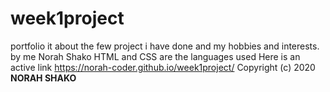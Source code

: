 # week1project
portfolio
it about the few project i have done and my hobbies and interests.
by me Norah Shako
HTML and CSS are the languages used
Here is an active link  https://norah-coder.github.io/week1project/
Copyright (c) 2020 **NORAH SHAKO**
  
